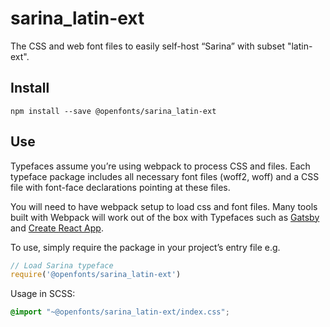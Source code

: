 
# sarina_latin-ext

The CSS and web font files to easily self-host “Sarina” with subset "latin-ext".

## Install

`npm install --save @openfonts/sarina_latin-ext`

## Use

Typefaces assume you’re using webpack to process CSS and files. Each typeface
package includes all necessary font files (woff2, woff) and a CSS file with
font-face declarations pointing at these files.

You will need to have webpack setup to load css and font files. Many tools built
with Webpack will work out of the box with Typefaces such as [Gatsby](https://github.com/gatsbyjs/gatsby)
and [Create React App](https://github.com/facebookincubator/create-react-app).

To use, simply require the package in your project’s entry file e.g.

```javascript
// Load Sarina typeface
require('@openfonts/sarina_latin-ext')
```

Usage in SCSS:
```scss
@import "~@openfonts/sarina_latin-ext/index.css";
```

